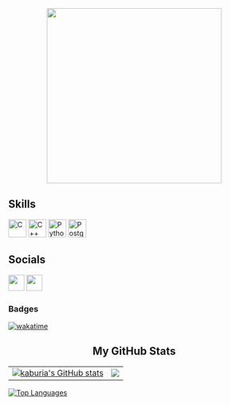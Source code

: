 
<div id="header" align="center">
  <img src="https://i.pinimg.com/originals/4a/7c/82/4a7c82f1225811fee292489f489c3770.gif" width="350">
</div>

## Skills

<p align="left">
<a href="https://docs.microsoft.com/en-us/cpp/?view=msvc-170" target="_blank" rel="noreferrer"><img src="https://raw.githubusercontent.com/danielcranney/readme-generator/main/public/icons/skills/c-colored.svg" width="36" height="36" alt="C" /></a>
<a href="https://docs.microsoft.com/en-us/cpp/?view=msvc-170" target="_blank" rel="noreferrer"><img src="https://raw.githubusercontent.com/danielcranney/readme-generator/main/public/icons/skills/cplusplus-colored.svg" width="36" height="36" alt="C++" /></a>
<a href="https://www.python.org/" target="_blank" rel="noreferrer"><img src="https://raw.githubusercontent.com/danielcranney/readme-generator/main/public/icons/skills/python-colored.svg" width="36" height="36" alt="Python" /></a>
<a href="https://www.postgresql.org/" target="_blank" rel="noreferrer"><img src="https://raw.githubusercontent.com/danielcranney/readme-generator/main/public/icons/skills/postgresql-colored.svg" width="36" height="36" alt="PostgreSQL" /></a>
</p>

## Socials
<p align="left"> <a href="https://www.github.com/kaburia" target="_blank" rel="noreferrer"><img src="https://raw.githubusercontent.com/danielcranney/readme-generator/main/public/icons/socials/github-dark.svg" width="32" height="32" /></a> <a href="https://www.linkedin.com/in/austin-kaburia-10559419b/" target="_blank" rel="noreferrer"><img src="https://raw.githubusercontent.com/danielcranney/readme-generator/main/public/icons/socials/linkedin.svg" width="32" height="32" /></a></p>

### Badges

[![wakatime](https://wakatime.com/badge/user/d8efe5ce-a3ec-4289-a8ca-1c7a380e062e.svg)](https://wakatime.com/@d8efe5ce-a3ec-4289-a8ca-1c7a380e062e)


<h2 align="center">My GitHub Stats</h2>

<table>
  <tr>
    <td>
      <a href="http://www.github.com/kaburia" align="left"><img src="https://github-readme-stats.vercel.app/api?username=kaburia&show_icons=true&hide=&count_private=true&title_color=0891b2&text_color=ffffff&icon_color=0891b2&bg_color=1c1917&hide_border=true&show_icons=true" alt="kaburia's GitHub stats" /></a>
    </td>
    <td>
      <a href="http://www.github.com/kaburia" align="left"><img src="https://github-readme-streak-stats.herokuapp.com/?user=kaburia&stroke=ffffff&background=1c1917&ring=0891b2&fire=0891b2&currStreakNum=ffffff&currStreakLabel=0891b2&sideNums=ffffff&sideLabels=ffffff&dates=ffffff&hide_border=true" /></a>
    </td>
  </tr>
</table>

<p align="left">
  <a href="https://github.com/kaburia" align="top"><img src="https://github-readme-stats.vercel.app/api/top-langs/?username=kaburia&langs_count=10&title_color=0891b2&text_color=ffffff&icon_color=0891b2&bg_color=1c1917&hide_border=true&locale=en&custom_title=Top%20%Languages" alt="Top Languages" /></a>
</p>

<p align="left">


